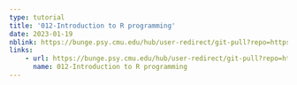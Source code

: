 ```yaml
---
type: tutorial
title: '012-Introduction to R programming'
date: 2023-01-19
nblink: https://bunge.psy.cmu.edu/hub/user-redirect/git-pull?repo=https%3A%2F%2Fgithub.com%2Fjrasero%2Fcm-85309-2023&branch=main&urlpath=tree%2Fcm-85309-2023%2Ftutorials%2Fweek-1%2F012-intro_to_R_programming.ipynb
links:
    - url: https://bunge.psy.cmu.edu/hub/user-redirect/git-pull?repo=https%3A%2F%2Fgithub.com%2Fjrasero%2Fcm-85309-2023&branch=main&urlpath=tree%2Fcm-85309-2023%2Ftutorials%2Fweek-1%2F012-intro_to_R_programming.ipynb
      name: 012-Introduction to R programming
---
```

